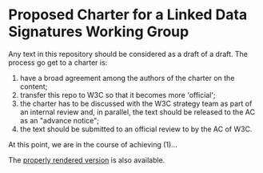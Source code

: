 # Proposed Charter for a Linked Data Signatures Working Group

Any text in this repository should be considered as a draft of a draft. The process go get to a charter is:

1. have a broad agreement among the authors of the charter on the content;
2. transfer this repo to W3C so that it becomes more 'official';
3. the charter has to be discussed with the W3C strategy team as part of an internal review and, in parallel, the text should be released to the AC as an "advance notice";
4. the text should be submitted to an official review to by the AC of W3C.

At this point, we are in the course of achieving (1)…

The [properly rendered version](https://w3c.github.io/lds-wg-charter/) is also available. 
